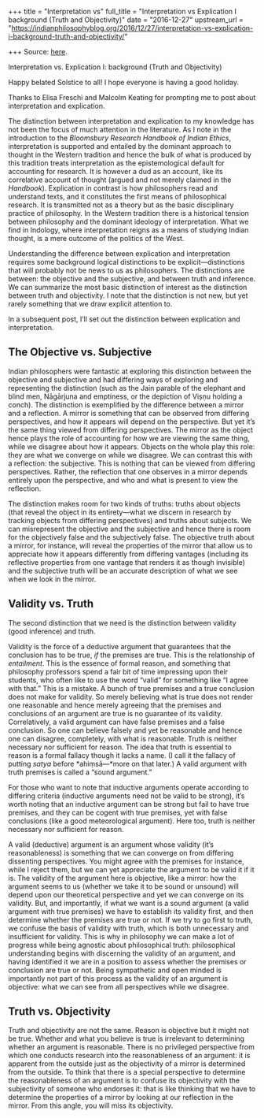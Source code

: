 +++
title = "Interpretation vs"
full_title = "Interpretation vs Explication I background (Truth and Objectivity)"
date = "2016-12-27"
upstream_url = "https://indianphilosophyblog.org/2016/12/27/interpretation-vs-explication-i-background-truth-and-objectivity/"

+++
Source: [here](https://indianphilosophyblog.org/2016/12/27/interpretation-vs-explication-i-background-truth-and-objectivity/).

Interpretation vs. Explication I: background (Truth and Objectivity)

Happy belated Solstice to all! I hope everyone is having a good holiday.

Thanks to Elisa Freschi and Malcolm Keating for prompting me to post
about interpretation and explication.

The distinction between interpretation and explication to my knowledge
has not been the focus of much attention in the literature. As I note in
the introduction to the *Bloomsbury Research Handbook of Indian Ethics*,
interpretation is supported and entailed by the dominant approach to
thought in the Western tradition and hence the bulk of what is produced
by this tradition treats interpretation as the epistemological default
for accounting for research. It is however a dud as an account, like its
correlative account of thought (argued and not merely claimed in the
*Handbook*). Explication in contrast is how philosophers read and
understand texts, and it constitutes the first means of philosophical
research. It is transmitted not as a theory but as the basic
disciplinary practice of philosophy. In the Western tradition there
is a historical tension between philosophy and the dominant ideology of
interpretation. What we find in Indology, where interpretation reigns as
a means of studying Indian thought, is a mere outcome of the politics of
the West.

Understanding the difference between explication and interpretation
requires some background logical distinctions to be
explicit—distinctions that will probably not be news to us as
philosophers. The distinctions are between: the objective and the
subjective, and between truth and inference. We can summarize the most
basic distinction of interest as the distinction between truth and
objectivity. I note that the distinction is not new, but yet rarely
something that we draw explicit attention to.

In a subsequent post, I’ll set out the distinction between explication
and interpretation.

## The Objective vs. Subjective

Indian philosophers were fantastic at exploring this distinction between
the objective and subjective and had differing ways of exploring and
representing the distinction (such as the Jain parable of the elephant
and blind men, Nāgārjuna and emptiness, or the depiction of Viṣṇu
holding a conch). The distinction is exemplified by the difference
between a mirror and a reflection. A mirror is something that can be
observed from differing perspectives, and how it appears will depend on
the perspective. But yet it’s the same thing viewed from differing
perspectives. The mirror as the object hence plays the role of
accounting for how we are viewing the same thing, while we disagree
about how it appears. Objects on the whole play this role: they are
what we converge on while we disagree. We can contrast this with a
reflection: the subjective. This is nothing that can be viewed from
differing perspectives. Rather, the reflection that one observes in a
mirror depends entirely upon the perspective, and who and what is
present to view the reflection.

The distinction makes room for two kinds of truths: truths about objects
(that reveal the object in its entirety—what we discern in research by
tracking objects from differing perspectives) and truths about subjects.
We can misrepresent the objective and the subjective and hence there is
room for the objectively false and the subjectively false. The
objective truth about a mirror, for instance, will reveal the properties
of the mirror that allow us to appreciate how it appears differently
from differing vantages (including its reflective properties from one
vantage that renders it as though invisible) and the subjective truth
will be an accurate description of what we see when we look in the
mirror.

## Validity vs. Truth

The second distinction that we need is the distinction between validity
(good inference) and truth.

Validity is the force of a deductive argument that guarantees that the
conclusion has to be true, *if* the premises are true. This is the
relationship of *entailment*. This is the essence of formal reason, and
something that philosophy professors spend a fair bit of time impressing
upon their students, who often like to use the word “valid” for
something like “I agree with that.” This is a mistake. A bunch of true
premises and a true conclusion does not make for validity. So merely
believing what is true does not render one reasonable and hence merely
agreeing that the premises and conclusions of an argument are true is no
guarantee of its validity. Correlatively, a valid argument can have
false premises and a false conclusion. So one can believe falsely and
yet be reasonable and hence one can disagree, completely, with what is
reasonable. Truth is neither necessary nor sufficient for reason. The
idea that truth is essential to reason is a formal fallacy though it
lacks a name. (I call it the fallacy of putting *satya* before
*ahiṃsā—*more on that later.) A valid argument with truth premises is
called a “sound argument.”

For those who want to note that inductive arguments operate according to
differing criteria (inductive arguments need not be valid to be strong),
it’s worth noting that an inductive argument can be strong but fail to
have true premises, and they can be cogent with true premises, yet with
false conclusions (like a good meteorological argument). Here too,
truth is neither necessary nor sufficient for reason.

A valid (deductive) argument is an argument whose validity (it’s
reasonableness) is something that we can converge on from differing
dissenting perspectives. You might agree with the premises for instance,
while I reject them, but we can yet appreciate the argument to be valid
it if it is. The validity of the argument here is objective, like a
mirror: how the argument seems to us (whether we take it to be sound or
unsound) will depend upon our theoretical perspective and yet we can
converge on its validity. But, and importantly, if what we want is a
sound argument (a valid argument with true premises) we have to
establish its validity first, and then determine whether the premises
are true or not. If we try to go first to truth, we confuse the basis of
validity with truth, which is both unnecessary and insufficient for
validity. This is why in philosophy we can make a lot of progress while
being agnostic about philosophical truth: philosophical understanding
begins with discerning the validity of an argument, and having
identified it we are in a position to assess whether the premises or
conclusion are true or not. Being sympathetic and open minded is
importantly not part of this process as the validity of an argument is
objective: what we can see from all perspectives while we disagree.



## Truth vs. Objectivity



Truth and objectivity are not the same. Reason is objective but it might
not be true. Whether and what you believe is true is irrelevant to
determining whether an argument is reasonable. There is no privileged
perspective from which one conducts research into the reasonableness of
an argument: it is apparent from the outside just as the objectivity of
a mirror is determined from the outside. To think that there is a
special perspective to determine the reasonableness of an argument is to
confuse its objectivity with the subjectivity of someone who endorses
it: that is like thinking that we have to determine the properties of a
mirror by looking at our reflection in the mirror. From this angle, you
will miss its objectivity.
